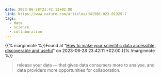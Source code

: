 ```yaml
---
date: 2023-06-28T23:42:11+02:00
link: https://www.nature.com/articles/d41586-023-01929-7
tags:
  - data
  - science
  - collaboration
---
```

{{% marginnote %}}Found at "[How to make your scientific data accessible, discoverable and useful](https://web.archive.org/web/20230628234211/https://www.nature.com/articles/d41586-023-01929-7)" on 2023-06-28 23:42:11 +02:00.{{% /marginnote %}}

> release your data — that gives data consumers more to analyse, and data providers more opportunities for collaboration.